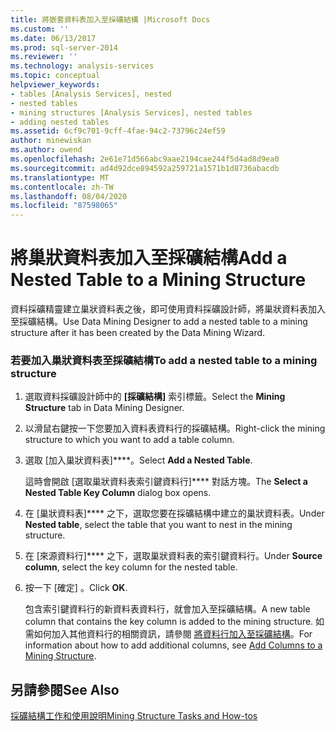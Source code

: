 ```yaml
---
title: 將嵌套資料表加入至採礦結構 |Microsoft Docs
ms.custom: ''
ms.date: 06/13/2017
ms.prod: sql-server-2014
ms.reviewer: ''
ms.technology: analysis-services
ms.topic: conceptual
helpviewer_keywords:
- tables [Analysis Services], nested
- nested tables
- mining structures [Analysis Services], nested tables
- adding nested tables
ms.assetid: 6cf9c701-9cff-4fae-94c2-73796c24ef59
author: minewiskan
ms.author: owend
ms.openlocfilehash: 2e61e71d566abc9aae2194cae244f5d4ad8d9ea0
ms.sourcegitcommit: ad4d92dce894592a259721a1571b1d8736abacdb
ms.translationtype: MT
ms.contentlocale: zh-TW
ms.lasthandoff: 08/04/2020
ms.locfileid: "87598065"
---
```

# <a name="add-a-nested-table-to-a-mining-structure"></a><span data-ttu-id="126dc-102">將巢狀資料表加入至採礦結構</span><span class="sxs-lookup"><span data-stu-id="126dc-102">Add a Nested Table to a Mining Structure</span></span>
  <span data-ttu-id="126dc-103">資料採礦精靈建立巢狀資料表之後，即可使用資料採礦設計師，將巢狀資料表加入至採礦結構。</span><span class="sxs-lookup"><span data-stu-id="126dc-103">Use Data Mining Designer to add a nested table to a mining structure after it has been created by the Data Mining Wizard.</span></span>  
  
### <a name="to-add-a-nested-table-to-a-mining-structure"></a><span data-ttu-id="126dc-104">若要加入巢狀資料表至採礦結構</span><span class="sxs-lookup"><span data-stu-id="126dc-104">To add a nested table to a mining structure</span></span>  
  
1.  <span data-ttu-id="126dc-105">選取資料採礦設計師中的 **[採礦結構]** 索引標籤。</span><span class="sxs-lookup"><span data-stu-id="126dc-105">Select the **Mining Structure** tab in Data Mining Designer.</span></span>  
  
2.  <span data-ttu-id="126dc-106">以滑鼠右鍵按一下您要加入資料表資料行的採礦結構。</span><span class="sxs-lookup"><span data-stu-id="126dc-106">Right-click the mining structure to which you want to add a table column.</span></span>  
  
3.  <span data-ttu-id="126dc-107">選取 [加入巢狀資料表]\*\*\*\*。</span><span class="sxs-lookup"><span data-stu-id="126dc-107">Select **Add a Nested Table**.</span></span>  
  
     <span data-ttu-id="126dc-108">這時會開啟 [選取巢狀資料表索引鍵資料行]\*\*\*\* 對話方塊。</span><span class="sxs-lookup"><span data-stu-id="126dc-108">The **Select a Nested Table Key Column** dialog box opens.</span></span>  
  
4.  <span data-ttu-id="126dc-109">在 [巢狀資料表]\*\*\*\* 之下，選取您要在採礦結構中建立的巢狀資料表。</span><span class="sxs-lookup"><span data-stu-id="126dc-109">Under **Nested table**, select the table that you want to nest in the mining structure.</span></span>  
  
5.  <span data-ttu-id="126dc-110">在 [來源資料行]\*\*\*\* 之下，選取巢狀資料表的索引鍵資料行。</span><span class="sxs-lookup"><span data-stu-id="126dc-110">Under **Source column**, select the key column for the nested table.</span></span>  
  
6.  <span data-ttu-id="126dc-111">按一下 [確定]  。</span><span class="sxs-lookup"><span data-stu-id="126dc-111">Click **OK**.</span></span>  
  
     <span data-ttu-id="126dc-112">包含索引鍵資料行的新資料表資料行，就會加入至採礦結構。</span><span class="sxs-lookup"><span data-stu-id="126dc-112">A new table column that contains the key column is added to the mining structure.</span></span> <span data-ttu-id="126dc-113">如需如何加入其他資料行的相關資訊，請參閱 [將資料行加入至採礦結構](add-columns-to-a-mining-structure.md)。</span><span class="sxs-lookup"><span data-stu-id="126dc-113">For information about how to add additional columns, see [Add Columns to a Mining Structure](add-columns-to-a-mining-structure.md).</span></span>  
  
## <a name="see-also"></a><span data-ttu-id="126dc-114">另請參閱</span><span class="sxs-lookup"><span data-stu-id="126dc-114">See Also</span></span>  
 [<span data-ttu-id="126dc-115">採礦結構工作和使用說明</span><span class="sxs-lookup"><span data-stu-id="126dc-115">Mining Structure Tasks and How-tos</span></span>](mining-structure-tasks-and-how-tos.md)  
  
  
